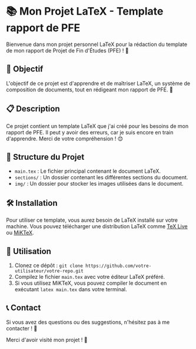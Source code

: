 # 📚 Mon Projet LaTeX - Template rapport de PFE

Bienvenue dans mon projet personnel LaTeX pour la rédaction du template de mon rapport de Projet de Fin d'Études (PFE) ! 🎉

## 🌟 Objectif

L'objectif de ce projet est d'apprendre et de maîtriser LaTeX, un système de composition de documents, tout en rédigeant mon rapport de PFE. 🚀

## 📋 Description

Ce projet contient un template LaTeX que j'ai créé pour les besoins de mon rapport de PFE. Il peut y avoir des erreurs, car je suis encore en train d'apprendre. Merci de votre compréhension ! 😊

## 📂 Structure du Projet

- `main.tex` : Le fichier principal contenant le document LaTeX.
- `sections/` : Un dossier contenant les différentes sections du document.
- `img/` : Un dossier pour stocker les images utilisées dans le document.

## 🛠️ Installation

Pour utiliser ce template, vous aurez besoin de LaTeX installé sur votre machine. Vous pouvez télécharger une distribution LaTeX comme [TeX Live](https://www.tug.org/texlive/) ou [MiKTeX](https://miktex.org/).

## 🚀 Utilisation

1. Clonez ce dépôt : `git clone https://github.com/votre-utilisateur/votre-repo.git`
2. Compilez le fichier `main.tex` avec votre éditeur LaTeX préféré.
3. Si vous utilisez MiKTeX, vous pouvez compiler le document en exécutant `latex main.tex` dans votre terminal.

## 📞 Contact

Si vous avez des questions ou des suggestions, n'hésitez pas à me contacter ! 📧

Merci d'avoir visité mon projet ! 💖

